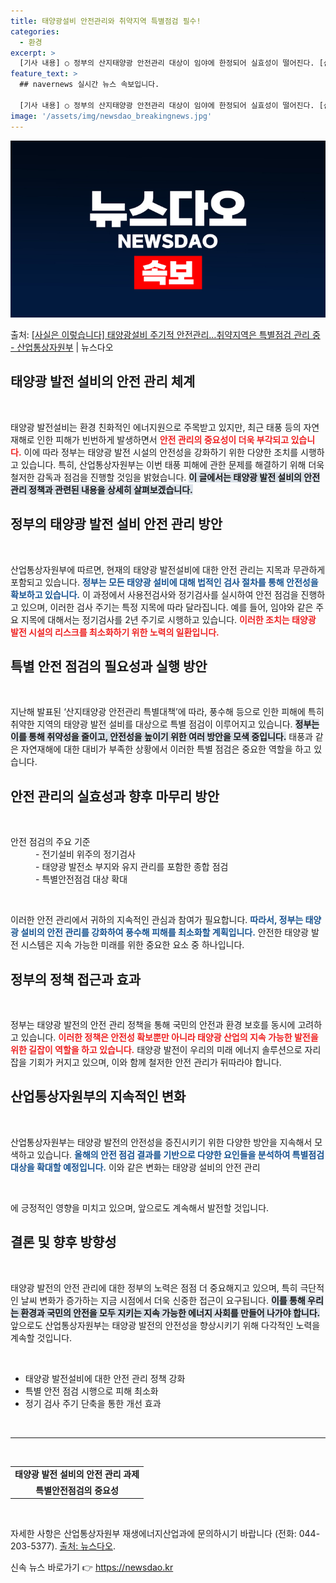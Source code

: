 ```yaml
---
title: 태양광설비 안전관리와 취약지역 특별점검 필수!
categories:
  - 환경
excerpt: >
  [기사 내용] ○ 정부의 산지태양광 안전관리 대상이 임야에 한정되어 실효성이 떨어진다. [산업부 설명] ○ …
feature_text: >
  ## navernews 실시간 뉴스 속보입니다.

  [기사 내용] ○ 정부의 산지태양광 안전관리 대상이 임야에 한정되어 실효성이 떨어진다. [산업부 설명] ○ …
image: '/assets/img/newsdao_breakingnews.jpg'
---
```


![뉴스다오 속보](/assets/img/newsdao_breakingnews.jpg)

<p>출처: <a href="https://newsdao.kr/1926" rel="dofollow">[사실은 이렇습니다] 태양광설비 주기적 안전관리…취약지역은 특별점검 관리 중 - 산업통상자원부</a> | 뉴스다오</p>

<h2 data-ke-size="size26">태양광 발전 설비의 안전 관리 체계</h2>
<p data-ke-size="size16">&nbsp;</p>
태양광 발전설비는 환경 친화적인 에너지원으로 주목받고 있지만, 최근 태풍 등의 자연재해로 인한 피해가 빈번하게 발생하면서 <b><span style="color: #ee2323;">안전 관리의 중요성이 더욱 부각되고 있습니다.</span></b> 이에 따라 정부는 태양광 발전 시설의 안전성을 강화하기 위한 다양한 조치를 시행하고 있습니다. 특히, 산업통상자원부는 이번 태풍 피해에 관한 문제를 해결하기 위해 더욱 철저한 감독과 점검을 진행할 것임을 밝혔습니다. <b><span style="background-color: #21538527;">이 글에서는 태양광 발전 설비의 안전 관리 정책과 관련된 내용을 상세히 살펴보겠습니다.</span></b>

<h2 data-ke-size="size26">정부의 태양광 발전 설비 안전 관리 방안</h2>
<p data-ke-size="size16">&nbsp;</p>
산업통상자원부에 따르면, 현재의 태양광 발전설비에 대한 안전 관리는 지목과 무관하게 포함되고 있습니다. <b><span style="color: #1a5490;">정부는 모든 태양광 설비에 대해 법적인 검사 절차를 통해 안전성을 확보하고 있습니다.</span></b> 이 과정에서 사용전검사와 정기검사를 실시하여 안전 점검을 진행하고 있으며, 이러한 검사 주기는 특정 지목에 따라 달라집니다. 예를 들어, 임야와 같은 주요 지목에 대해서는 정기검사를 2년 주기로 시행하고 있습니다. <b><span style="color: #ee2323;">이러한 조치는 태양광 발전 시설의 리스크를 최소화하기 위한 노력의 일환입니다.</span></b>

<h2 data-ke-size="size26">특별 안전 점검의 필요성과 실행 방안</h2>
<p data-ke-size="size16">&nbsp;</p>
지난해 발표된 ‘산지태양광 안전관리 특별대책’에 따라, 풍수해 등으로 인한 피해에 특히 취약한 지역의 태양광 발전 설비를 대상으로 특별 점검이 이루어지고 있습니다. <b><span style="background-color: #21538527;">정부는 이를 통해 취약성을 줄이고, 안전성을 높이기 위한 여러 방안을 모색 중입니다.</span></b> 태풍과 같은 자연재해에 대한 대비가 부족한 상황에서 이러한 특별 점검은 중요한 역할을 하고 있습니다.

<h2 data-ke-size="size26">안전 관리의 실효성과 향후 마무리 방안</h2>
<p data-ke-size="size16">&nbsp;</p>
<dl>
    <dt>안전 점검의 주요 기준</dt>
    <dd>- 전기설비 위주의 정기검사</dd>
    <dd>- 태양광 발전소 부지와 유지 관리를 포함한 종합 점검</dd>
    <dd>- 특별안전점검 대상 확대</dd>
</dl>
<p data-ke-size="size16">&nbsp;</p>
이러한 안전 관리에서 귀하의 지속적인 관심과 참여가 필요합니다. <b><span style="color: #1a5490;">따라서, 정부는 태양광 설비의 안전 관리를 강화하여 풍수해 피해를 최소화할 계획입니다.</span></b> 안전한 태양광 발전 시스템은 지속 가능한 미래를 위한 중요한 요소 중 하나입니다.

<h2 data-ke-size="size26">정부의 정책 접근과 효과</h2>
<p data-ke-size="size16">&nbsp;</p>
정부는 태양광 발전의 안전 관리 정책을 통해 국민의 안전과 환경 보호를 동시에 고려하고 있습니다. <b><span style="color: #ee2323;">이러한 정책은 안전성 확보뿐만 아니라 태양광 산업의 지속 가능한 발전을 위한 길잡이 역할을 하고 있습니다.</span></b> 태양광 발전이 우리의 미래 에너지 솔루션으로 자리 잡을 기회가 커지고 있으며, 이와 함께 철저한 안전 관리가 뒤따라야 합니다.

<h2 data-ke-size="size26">산업통상자원부의 지속적인 변화</h2>
<p data-ke-size="size16">&nbsp;</p>
산업통상자원부는 태양광 발전의 안전성을 증진시키기 위한 다양한 방안을 지속해서 모색하고 있습니다. <b><span style="color: #1a5490;">올해의 안전 점검 결과를 기반으로 다양한 요인들을 분석하여 특별점검 대상을 확대할 예정입니다.</span></b> 이와 같은 변화는 태양광 설비의 안전 관리

<p data-ke-size="size16">&nbsp;</p>
에 긍정적인 영향을 미치고 있으며, 앞으로도 계속해서 발전할 것입니다.

<h2 data-ke-size="size26">결론 및 향후 방향성</h2>
<p data-ke-size="size16">&nbsp;</p>
태양광 발전의 안전 관리에 대한 정부의 노력은 점점 더 중요해지고 있으며, 특히 극단적인 날씨 변화가 증가하는 지금 시점에서 더욱 신중한 접근이 요구됩니다. <b><span style="background-color: #21538527;">이를 통해 우리는 환경과 국민의 안전을 모두 지키는 지속 가능한 에너지 사회를 만들어 나가야 합니다.</span></b> 앞으로도 산업통상자원부는 태양광 발전의 안전성을 향상시키기 위해 다각적인 노력을 계속할 것입니다.

<p data-ke-size="size16">&nbsp;</p>
<ul>
    <li>태양광 발전설비에 대한 안전 관리 정책 강화</li>
    <li>특별 안전 점검 시행으로 피해 최소화</li>
    <li>정기 검사 주기 단축을 통한 개선 효과</li>
</ul>
<p data-ke-size="size16">&nbsp;</p>
<hr>
<p data-ke-size="size16">&nbsp;</p>
<table style="width: 100%">
    <tr>
        <td style="text-align: center; height: 17px;"><b>태양광 발전 설비의 안전 관리 과제</b></td>
    </tr>
    <tr>
        <td style="text-align: center; height: 17px;"><b>특별안전점검의 중요성</b></td>
    </tr>
</table>
<p data-ke-size="size16">&nbsp;</p>
<p data-ke-size="size16">자세한 사항은 산업통상자원부 재생에너지산업과에 문의하시기 바랍니다 (전화: 044-203-5377). <a href="https://newsdao.kr/1926">출처: 뉴스다오</a>. </p> 

신속 뉴스 바로가기 👉 <a href="https://newsdao.kr" rel="dofollow">https://newsdao.kr</a>


